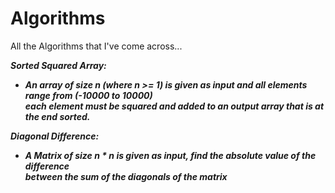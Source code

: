 # Algorithms
All the Algorithms that I've come across...


<i><b>Sorted Squared Array:<b><i>
 * An array of size n (where n >= 1) is given as input and all elements range from (-10000 to 10000)  
 each element must be squared and added to an output array that is at the end sorted.  
   
 <i><b>Diagonal Difference:<b><i>
 * A Matrix of size n * n is given as input, find the absolute value of the difference  
  between the sum of the diagonals of the matrix
